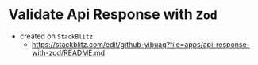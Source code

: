 # Validate Api Response with `Zod`

- created on `StackBlitz`
  - https://stackblitz.com/edit/github-yibuaq?file=apps/api-response-with-zod/README.md
